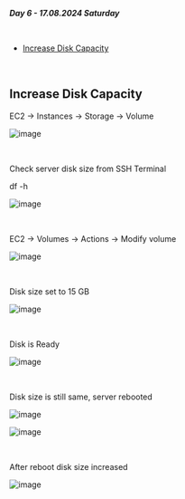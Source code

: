_**Day 6 - 17.08.2024 Saturday**_

<br>

- [Increase Disk Capacity](#Increase-Disk-Capacity)

<br>

## Increase Disk Capacity

EC2 → Instances → Storage → Volume

![image](https://github.com/user-attachments/assets/dffd7fcc-ba19-4287-abaa-87420c905df1)

<br>

Check server disk size from SSH Terminal

df -h

![image](https://github.com/user-attachments/assets/b13c39aa-5957-4d86-ae71-a3ff5ee5bf94)

<br>

EC2 → Volumes → Actions → Modify volume

![image](https://github.com/user-attachments/assets/6c2dc347-17f5-463c-8b94-cac4e1c08b34)

<br>

Disk size set to 15 GB

![image](https://github.com/user-attachments/assets/47682dcb-1495-40de-a5c9-18b4fac11360)

<br>

Disk is Ready

![image](https://github.com/user-attachments/assets/e4398405-c81e-4730-83bd-d275594fa1cc)

<br>

Disk size is still same, server rebooted

![image](https://github.com/user-attachments/assets/5bcaea2f-a26e-4249-a69a-457942d259c0)

![image](https://github.com/user-attachments/assets/6b9e53b1-6d21-466b-a976-1e2fbebc98f6)

<br>

After reboot disk size increased

![image](https://github.com/user-attachments/assets/73ae589a-e5a8-4d67-9fde-0d18d607ed8f)

